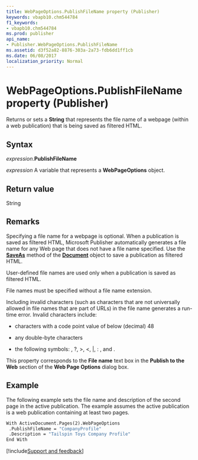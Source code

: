 ```yaml
---
title: WebPageOptions.PublishFileName property (Publisher)
keywords: vbapb10.chm544784
f1_keywords:
- vbapb10.chm544784
ms.prod: publisher
api_name:
- Publisher.WebPageOptions.PublishFileName
ms.assetid: d3f52a82-8876-303a-2a73-fdb6dd1ff1cb
ms.date: 06/08/2017
localization_priority: Normal
---
```



# WebPageOptions.PublishFileName property (Publisher)

Returns or sets a  **String** that represents the file name of a webpage (within a web publication) that is being saved as filtered HTML.


## Syntax

_expression_.**PublishFileName**

 _expression_ A variable that represents a  **WebPageOptions** object.


## Return value

String


## Remarks

Specifying a file name for a webpage is optional. When a publication is saved as filtered HTML, Microsoft Publisher automatically generates a file name for any Web page that does not have a file name specified. Use the  **[SaveAs](Publisher.Document.SaveAs.md)** method of the **[Document](Publisher.Document.md)** object to save a publication as filtered HTML.

User-defined file names are used only when a publication is saved as filtered HTML.

File names must be specified without a file name extension.

Including invalid characters (such as characters that are not universally allowed in file names that are part of URLs) in the file name generates a run-time error. Invalid characters include: 


-  characters with a code point value of below (decimal) 48
    
- any double-byte characters
    
- the following symbols: \, ?, >, <, |, : , and .
    


This property corresponds to the  **File name** text box in the **Publish to the Web** section of the **Web Page Options** dialog box.


## Example

The following example sets the file name and description of the second page in the active publication. The example assumes the active publication is a web publication containing at least two pages.


```vb
With ActiveDocument.Pages(2).WebPageOptions 
 .PublishFileName = "CompanyProfile" 
 .Description = "Tailspin Toys Company Profile" 
End With
```

[!include[Support and feedback](~/includes/feedback-boilerplate.md)]